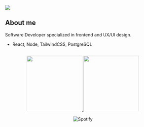 <a href="https://oscarhernandez.vercel.app/">
  <img src="https://github.com/user-attachments/assets/63f8d426-52ae-4b97-a655-73dd974978ac">
</a>

## About me

Software Developer specialized in frontend and UX/UI design.

- React, Node, TailwindCSS, PostgreSQL

##
<p align="center">
<a href="https://github.com/Gothsec">
  <img height="180em" src="https://github-readme-stats-eight-theta.vercel.app/api?username=Gothsec&show_icons=true&theme=algolia&include_all_commits=true&count_private=true"/>
  <img height="180em" src="https://github-readme-stats-eight-theta.vercel.app/api/top-langs/?username=Gothsec&layout=compact&langs_count=8&theme=algolia"/> </a>
</p>

<div align="center">
  <img src="https://spotify-recently-played-readme.vercel.app/api?user=31x76ixjnp73ocuv2xneztyolk4a&count=1&width=840px" alt="Spotify">
</div>

